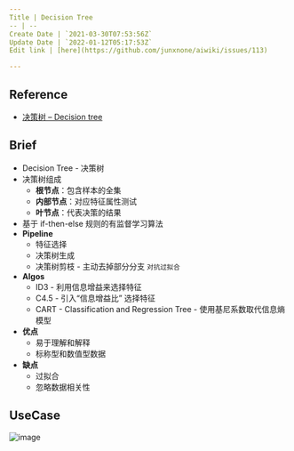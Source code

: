 ```yaml
---
Title | Decision Tree
-- | --
Create Date | `2021-03-30T07:53:56Z`
Update Date | `2022-01-12T05:17:53Z`
Edit link | [here](https://github.com/junxnone/aiwiki/issues/113)

---
```

## Reference
- [决策树 – Decision tree](https://easyai.tech/ai-definition/decision-tree/)

## Brief

- Decision Tree - 决策树
- 决策树组成
  - **根节点**：包含样本的全集
  - **内部节点**：对应特征属性测试
  - **叶节点**：代表决策的结果
- 基于 if-then-else 规则的有监督学习算法
- **Pipeline**
  - 特征选择
  - 决策树生成
  - 决策树剪枝 - 主动去掉部分分支 `对抗过拟合`
- **Algos**
  - ID3 - 利用信息增益来选择特征
  - C4.5 - 引入“信息增益比” 选择特征
  - CART - Classification and Regression Tree - 使用基尼系数取代信息熵模型
- **优点**
  - 易于理解和解释
  - 标称型和数值型数据
- **缺点**
  - 过拟合
  - 忽略数据相关性

## UseCase

![image](https://user-images.githubusercontent.com/2216970/112953384-061f2080-9170-11eb-8b38-4ae0f447c89b.png)


